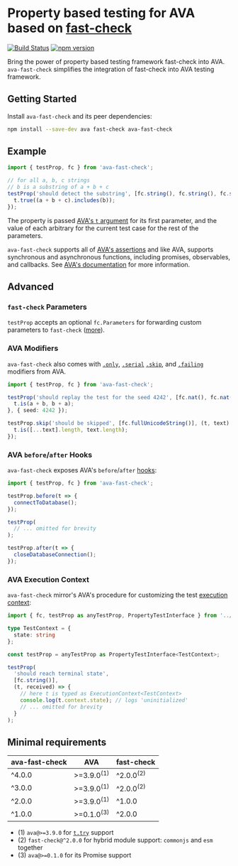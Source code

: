 # Property based testing for AVA based on [fast-check](https://github.com/dubzzz/fast-check/)

[![Build Status](https://travis-ci.com/dubzzz/ava-fast-check.svg?branch=master)](https://travis-ci.com/dubzzz/ava-fast-check)
[![npm version](https://badge.fury.io/js/ava-fast-check.svg)](https://badge.fury.io/js/ava-fast-check)

Bring the power of property based testing framework fast-check into AVA.
`ava-fast-check` simplifies the integration of fast-check into AVA testing framework.

## Getting Started

Install `ava-fast-check` and its peer dependencies:

```bash
npm install --save-dev ava fast-check ava-fast-check
```

## Example

```typescript
import { testProp, fc } from 'ava-fast-check';

// for all a, b, c strings
// b is a substring of a + b + c
testProp('should detect the substring', [fc.string(), fc.string(), fc.string()], (t, a, b, c) => {
  t.true((a + b + c).includes(b));
});
```

The property is passed [AVA's `t` argument](https://github.com/avajs/ava/blob/master/docs/02-execution-context.md#execution-context-t-argument) for its first parameter, and the value of each arbitrary for the current test case for the rest of the parameters.

`ava-fast-check` supports all of [AVA's assertions](https://github.com/avajs/ava/blob/master/docs/03-assertions.md#assertions) and like AVA, supports synchronous and asynchronous functions, including promises, observables, and callbacks. See [AVA's documentation](https://github.com/avajs/ava/blob/master/docs/01-writing-tests.md#declaring-test) for more information.

## Advanced

### `fast-check` Parameters

`testProp` accepts an optional `fc.Parameters` for forwarding custom parameters to `fast-check` ([more](https://github.com/dubzzz/fast-check/blob/master/documentation/Runners.md#runners)).

### AVA Modifiers

`ava-fast-check` also comes with [`.only`], [`.serial`] [`.skip`], and [`.failing`] modifiers from AVA.

```typescript
import { testProp, fc } from 'ava-fast-check';

testProp('should replay the test for the seed 4242', [fc.nat(), fc.nat()], (t, a, b) => {
  t.is(a + b, b + a);
}, { seed: 4242 });

testProp.skip('should be skipped', [fc.fullUnicodeString()], (t, text) => {
  t.is([...text].length, text.length);
});
```

[`.only`]: https://github.com/avajs/ava/blob/master/docs/01-writing-tests.md#running-specific-tests
[`.serial`]: https://github.com/avajs/ava/blob/master/docs/01-writing-tests.md#running-tests-serially
[`.skip`]: https://github.com/avajs/ava/blob/master/docs/01-writing-tests.md#skipping-tests
[`.failing`]: https://github.com/avajs/ava/blob/master/docs/01-writing-tests.md#failing-tests

### AVA `before`/`after` Hooks

`ava-fast-check` exposes AVA's `before`/`after` [hooks]:

```typescript
import { testProp, fc } from 'ava-fast-check';

testProp.before(t => {
  connectToDatabase();
});

testProp(
  // ... omitted for brevity
);

testProp.after(t => {
  closeDatabaseConnection();
});
```

[hooks]: https://github.com/avajs/ava/blob/master/docs/01-writing-tests.md#before--after-hooks

### AVA Execution Context

`ava-fast-check` mirror's AVA's procedure for customizing the test [execution context]:

```typescript
import { fc, testProp as anyTestProp, PropertyTestInterface } from '../src/ava-fast-check';

type TestContext = {
  state: string
};

const testProp = anyTestProp as PropertyTestInterface<TestContext>;

testProp(
  'should reach terminal state',
  [fc.string()],
  (t, received) => {
    // here t is typed as ExecutionContext<TestContext>
    console.log(t.context.state); // logs 'uninitialized'
    // ... omitted for brevity
  }
);
```

[execution context]: https://github.com/avajs/ava/blob/master/docs/02-execution-context.md

## Minimal requirements

| ava-fast-check | AVA                   | fast-check           |
|----------------|-----------------------|----------------------|
| ^4.0.0         | >=3.9.0<sup>(1)</sup> | ^2.0.0<sup>(2)</sup> |
| ^3.0.0         | >=3.9.0<sup>(1)</sup> | ^2.0.0<sup>(2)</sup> |
| ^2.0.0         | >=3.9.0<sup>(1)</sup> | ^1.0.0               |
| ^1.0.0         | >=0.1.0<sup>(3)</sup> | ^2.0.0               |

- (1) `ava@>=3.9.0` for [`t.try`](https://github.com/avajs/ava/blob/master/docs/03-assertions.md#trytitle-implementation--macro--macro-args) support
- (2) `fast-check@^2.0.0` for hybrid module support: `commonjs` and `esm` together
- (3) `ava@>=0.1.0` for its Promise support
